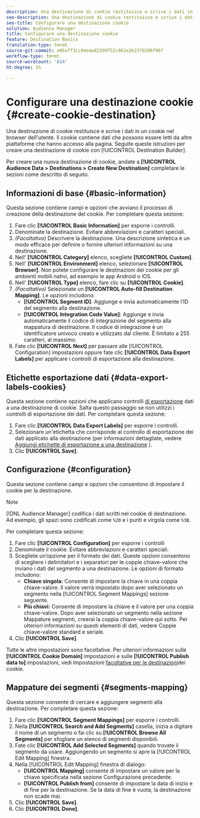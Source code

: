 ```yaml
---
description: Una destinazione di cookie restituisce e scrive i dati in un cookie nel browser dell'utente. Il cookie contiene dati che possono essere letti da altre piattaforme che hanno accesso alla pagina. Seguite queste istruzioni per creare una destinazione di cookie con [!UICONTROL Destination Builder].
seo-description: Una destinazione di cookie restituisce e scrive i dati in un cookie nel browser dell'utente. Il cookie contiene dati che possono essere letti da altre piattaforme che hanno accesso alla pagina. Seguite queste istruzioni per creare una destinazione di cookie con [!UICONTROL Destination Builder].
seo-title: Configurare una destinazione cookie
solution: Audience Manager
title: Configurare una destinazione cookie
feature: Destination Basics
translation-type: tm+mt
source-git-commit: e05eff3cc04e4a82399752c862e2b2370286f96f
workflow-type: tm+mt
source-wordcount: '614'
ht-degree: 1%

---
```



# Configurare una destinazione cookie {#create-cookie-destination}

Una destinazione di cookie restituisce e scrive i dati in un cookie nel browser dell&#39;utente. Il cookie contiene dati che possono essere letti da altre piattaforme che hanno accesso alla pagina. Seguite queste istruzioni per creare una destinazione di cookie con [!UICONTROL Destination Builder].

<!-- create-cookie-destination.xml -->

Per creare una nuova destinazione di cookie, andate a **[!UICONTROL Audience Data > Destinations > Create New Destination]** completare le sezioni come descritto di seguito.

## Informazioni di base {#basic-information}

Questa sezione contiene campi e opzioni che avviano il processo di creazione della destinazione del cookie. Per completare questa sezione:

1. Fare clic **[!UICONTROL Basic Information]** per esporre i controlli.
2. Denominate la destinazione. Evitare abbreviazioni e caratteri speciali.
3. *(Facoltativo)* Descrivere la destinazione. Una descrizione sintetica è un modo efficace per definire o fornire ulteriori informazioni su una destinazione.
4. Nell’ **[!UICONTROL Category]** elenco, scegliete **[!UICONTROL Custom]**.
5. Nell&#39; **[!UICONTROL Environment]** elenco, selezionare **[!UICONTROL Browser]**. Non potete configurare le destinazioni dei cookie per gli ambienti mobili nativi, ad esempio le app Android o iOS.
6. Nell&#39; **[!UICONTROL Type]** elenco, fare clic su **[!UICONTROL Cookie]**.
7. *(Facoltativo)* Selezionate un **[!UICONTROL Auto-fill Destination Mapping]**. Le opzioni includono:
   * **[!UICONTROL Segment ID]**: Aggiunge e invia automaticamente l’ID del segmento alla destinazione.
   * **[!UICONTROL Integration Code Value]**: Aggiunge e invia automaticamente il codice di integrazione del segmento alla mappatura di destinazione. Il codice di integrazione è un identificatore univoco creato e utilizzato dal cliente. È limitato a 255 caratteri, al massimo.
8. Fate clic **[!UICONTROL Next]** per passare alle [!UICONTROL Configuration] impostazioni oppure fate clic **[!UICONTROL Data Export Labels]** per applicare i controlli di esportazione alla destinazione.

## Etichette esportazione dati {#data-export-labels-cookies}

Questa sezione contiene opzioni che applicano controlli [di esportazione](../../features/data-export-controls.md) dati a una destinazione di cookie. Salta questo passaggio se non utilizzi i controlli di esportazione dei dati. Per completare questa sezione:

1. Fare clic **[!UICONTROL Data Export Labels]** per esporre i controlli.
2. Selezionare un&#39;etichetta che corrisponde al controllo di esportazione dei dati applicato alla destinazione (per informazioni dettagliate, vedere [Aggiungi etichette di esportazione a una destinazione](/help/using/features/destinations/add-data-export-labels.md) ).
3. Clic **[!UICONTROL Save]**.

## Configurazione {#configuration}

Questa sezione contiene campi e opzioni che consentono di impostare il cookie per la destinazione.

>[!NOTE]
>
>[!DNL Audience Manager] codifica i dati scritti nel cookie di destinazione. Ad esempio, gli spazi sono codificati come `%20` e i punti e virgola come `%3B`.

Per completare questa sezione:

1. Fare clic **[!UICONTROL Configuration]** per esporre i controlli
1. Denominate il cookie. Evitare abbreviazioni e caratteri speciali.
1. Scegliete un’opzione per il formato dei dati. Queste opzioni consentono di scegliere i delimitatori e i separatori per le coppie chiave-valore che inviano i dati del segmento a una destinazione. Le opzioni di formato includono:
   * **Chiave singola:** Consente di impostare la chiave in una coppia chiave-valore. Il valore verrà impostato dopo aver selezionato un segmento nella [!UICONTROL Segment Mappings] sezione seguente.
   * **Più chiavi:** Consente di impostare la chiave e il valore per una coppia chiave-valore. Dopo aver selezionato un segmento nella sezione Mappature segmenti, creerai la coppia chiave-valore qui sotto.
Per ulteriori informazioni su questi elementi di dati, vedere Coppie chiave-valore [](../../features/destinations/key-value-pairs.md) standard e seriale.
1. Clic **[!UICONTROL Save]**.

Tutte le altre impostazioni sono facoltative. Per ulteriori informazioni sulle **[!UICONTROL Cookie Domain]** impostazioni e sulle **[!UICONTROL Publish data to]** impostazioni, vedi Impostazioni [facoltative per le destinazioni](/help/using/features/destinations/cookie-destination-options.md)dei cookie.

## Mappature dei segmenti {#segments-mapping}

Questa sezione consente di cercare e aggiungere segmenti alla destinazione. Per completare questa sezione:

1. Fare clic **[!UICONTROL Segment Mappings]** per esporre i controlli.
1. Nella **[!UICONTROL Search and Add Segments]** casella, inizia a digitare il nome di un segmento o fai clic su **[!UICONTROL Browse All Segments]** per sfogliare un elenco di segmenti disponibili.
1. Fate clic **[!UICONTROL Add Selected Segments]** quando trovate il segmento da usare. Aggiungendo un segmento si apre la [!UICONTROL Edit Mapping] finestra.
1. Nella [!UICONTROL Edit Mapping] finestra di dialogo:
   * **[!UICONTROL Mapping]** consente di impostare un valore per la chiave specificata nella sezione Configurazione precedente.
   * **[!UICONTROL Publish from]** consente di impostare la data di inizio e di fine per la destinazione. Se la data di fine è vuota, la destinazione non scade mai.
1. Clic **[!UICONTROL Save]**.
1. Clic **[!UICONTROL Done]**.